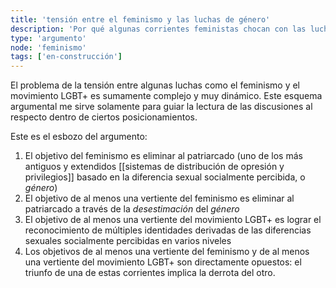```yaml
---
title: 'tensión entre el feminismo y las luchas de género'
description: 'Por qué algunas corrientes feministas chocan con las luchas de género'
type: 'argumento'
node: 'feminismo'
tags: ['en-construcción']
---
```


El problema de la tensión entre algunas luchas como el feminismo y el movimiento LGBT+ es sumamente complejo y muy dinámico. Este esquema argumental me sirve solamente para guiar la lectura de las discusiones al respecto dentro de ciertos posicionamientos.

Este es el esbozo del argumento:

1. El objetivo del feminismo es eliminar al patriarcado (uno de los más antiguos y extendidos [[sistemas de distribución de opresión y privilegios]] basado en la diferencia sexual socialmente percibida, o *género*)
2. El objetivo de al menos una vertiente del feminismo es eliminar al patriarcado a través de la *desestimación* del *género*
3. El objetivo de al menos una vertiente del movimiento LGBT+ es lograr el reconocimiento de múltiples identidades derivadas de las diferencias sexuales socialmente percibidas en varios niveles
4. Los objetivos de al menos una vertiente del feminismo y de al menos una vertiente del movimiento LGBT+ son directamente opuestos: el triunfo de una de estas corrientes implica la derrota del otro.
